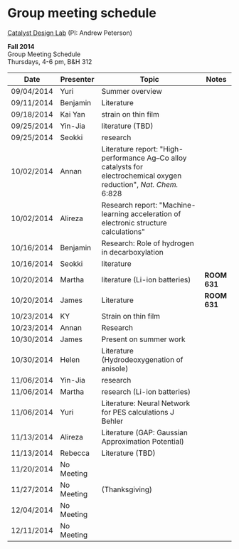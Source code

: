 # Group meeting schedule #
[Catalyst Design Lab](http://brown.edu/go/catalyst) (PI: Andrew Peterson)

**Fall 2014**  
Group Meeting Schedule  
Thursdays, 4-6 pm, B&H 312  

|   Date     |   Presenter   |   Topic                                                   |   Notes   |
| ---------- | ------------- | --------------------------------------------------------- | --------- |
| 09/04/2014 | Yuri          | Summer overview                                           |           |
| 09/11/2014 | Benjamin      | Literature                                                |           |
| 09/18/2014 | Kai Yan       | strain on thin film                                       |           |
| 09/25/2014 | Yin-Jia       | literature (TBD)                                          |           |
| 09/25/2014 | Seokki        | research                                                  |           |
| 10/02/2014 | Annan         | Literature report: "High-performance Ag–Co alloy catalysts for electrochemical oxygen reduction", *Nat. Chem.*  6:828                                              |           |
| 10/02/2014 | Alireza       | Research report: "Machine-learning acceleration of electronic structure calculations"                                           |           |
| 10/16/2014 | Benjamin      | Research: Role of hydrogen in decarboxylation             |           |
| 10/16/2014 | Seokki        | literature                                                |           |
| 10/20/2014 | Martha        | literature (Li-ion batteries)                             |   **ROOM 631**        |
| 10/20/2014 | James         | Literature                                    |    **ROOM 631**        |
| 10/23/2014 | KY            | Strain on thin film                                       |           |
| 10/23/2014 | Annan         | Research                                                  |           |
| 10/30/2014 | James         | Present on summer work                                          |           |
| 10/30/2014 | Helen       | Literature (Hydrodeoxygenation of anisole)
| 11/06/2014 | Yin-Jia       | research                                                  |           |
| 11/06/2014 | Martha        | research (Li-ion batteries)                               |           |
| 11/06/2014 | Yuri       | Literature: Neural Network for PES calculations J Behler                               |           |
| 11/13/2014 | Alireza       | Literature (GAP: Gaussian Approximation Potential)                                          |           |
| 11/13/2014 | Rebecca       | Literature (TBD)                                          |           |
| 11/20/2014 | No Meeting    |                                                           |           |
| 11/27/2014 | No Meeting    |   (Thanksgiving)                                          |           |
| 12/04/2014 | No Meeting    |                                                           |           |
| 12/11/2014 | No Meeting    ||   || (Finals) ||   ||   ||